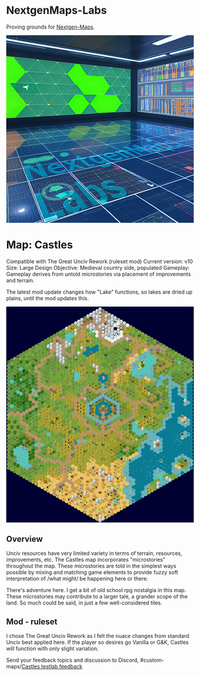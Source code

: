 # NextgenMaps-Labs
Proving grounds for [Nextgen-Maps](https://github.com/hackedpassword/Nextgen-Maps).

![](/preview.png)

# Map: Castles

Compatible with The Great Unciv Rework (ruleset mod)
Current version: v10
Size: Large
Design Objective: Medieval country side, populated
Gameplay: Gameplay derives from untold microstories via placement of improvements and terrain.

The latest mod update changes how "Lake" functions, so lakes are dried up plains, until the mod updates this.

![](/images/castles_v5.png)

## Overview

Unciv resources have very limited variety in terms of terrain, resources, improvements, etc. The Castles map incorporates "microstories" throughout the map. These microstories are told in the simplest ways possible by mixing and matching game elements to provide fuzzy soft interpretation of /what might/ be happening here or there.

There's adventure here. I get a bit of old school rpg nostalgia in this map. These microstories may contribute to a larger tale, a grander scope of the land. So much could be said, in just a few well-considered tiles.

## Mod - ruleset
I chose The Great Unciv Rework as I felt the nuace changes from standard Unciv best applied here. If the player so desires go Vanilla or G&K, Castles will function with only slight variation.

Send your feedback topics and discussion to Discord, #custom-maps/[Castles testlab feedback](https://discord.com/channels/586194543280390151/1020315309783138324/threads/1110290632603357194)
